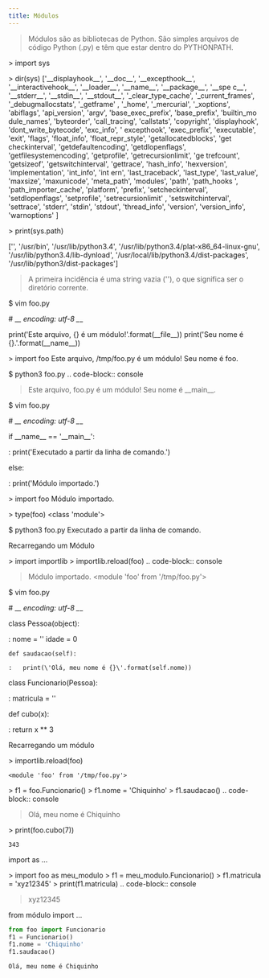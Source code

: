 ```yaml
---
title: Módulos
---
```


> Módulos são as bibliotecas de Python. São simples arquivos de código
> Python (.py) e têm que estar dentro do PYTHONPATH.

\> import sys

\> dir(sys) \[\'\_\_displayhook\_\_\', \'\_\_doc\_\_\',
\'\_\_excepthook\_\_\', \'\_\_interactivehook\_\_\', \'\_\_loader\_\_\',
\'\_\_name\_\_\', \'\_\_package\_\_\', \'\_\_spe c\_\_\',
\'\_\_stderr\_\_\', \'\_\_stdin\_\_\', \'\_\_stdout\_\_\',
\'\_clear_type_cache\', \'\_current_frames\', \'\_debugmallocstats\',
\'\_getframe\' , \'\_home\', \'\_mercurial\', \'\_xoptions\',
\'abiflags\', \'api_version\', \'argv\', \'base_exec_prefix\',
\'base_prefix\', \'builtin_mo dule_names\', \'byteorder\',
\'call_tracing\', \'callstats\', \'copyright\', \'displayhook\',
\'dont_write_bytecode\', \'exc_info\', \' excepthook\', \'exec_prefix\',
\'executable\', \'exit\', \'flags\', \'float_info\',
\'float_repr_style\', \'getallocatedblocks\', \'get checkinterval\',
\'getdefaultencoding\', \'getdlopenflags\', \'getfilesystemencoding\',
\'getprofile\', \'getrecursionlimit\', \'ge trefcount\', \'getsizeof\',
\'getswitchinterval\', \'gettrace\', \'hash_info\', \'hexversion\',
\'implementation\', \'int_info\', \'int ern\', \'last_traceback\',
\'last_type\', \'last_value\', \'maxsize\', \'maxunicode\',
\'meta_path\', \'modules\', \'path\', \'path_hooks \',
\'path_importer_cache\', \'platform\', \'prefix\', \'setcheckinterval\',
\'setdlopenflags\', \'setprofile\', \'setrecursionlimit\' ,
\'setswitchinterval\', \'settrace\', \'stderr\', \'stdin\', \'stdout\',
\'thread_info\', \'version\', \'version_info\', \'warnoptions\' \]

\> print(sys.path)

\[\'\', \'/usr/bin\', \'/usr/lib/python3.4\',
\'/usr/lib/python3.4/plat-x86_64-linux-gnu\',
\'/usr/lib/python3.4/lib-dynload\',
\'/usr/local/lib/python3.4/dist-packages\',
\'/usr/lib/python3/dist-packages\'\]

> A primeira incidência é uma string vazia (\'\'), o que significa ser o
> diretório corrente.

\$ vim foo.py

\# \_*\_ encoding: utf-8 \_*\_

print(\'Este arquivo, {} é um módulo!\'.format(\_\_file\_\_))
print(\'Seu nome é {}.\'.format(\_\_name\_\_))

\> import foo Este arquivo, /tmp/foo.py é um módulo! Seu nome é foo.

\$ python3 foo.py .. code-block:: console

> Este arquivo, foo.py é um módulo! Seu nome é \_\_main\_\_.

\$ vim foo.py

\# \_*\_ encoding: utf-8 \_*\_

if \_\_name\_\_ == \'\_\_main\_\_\':

:   print(\'Executado a partir da linha de comando.\')

else:

:   print(\'Módulo importado.\')

\> import foo Módulo importado.

\> type(foo) \<class \'module\'\>

\$ python3 foo.py Executado a partir da linha de comando.

Recarregando um Módulo

\> import importlib \> importlib.reload(foo) .. code-block:: console

> Módulo importado. \<module \'foo\' from \'/tmp/foo.py\'\>

\$ vim foo.py

\# \_*\_ encoding: utf-8 \_*\_

class Pessoa(object):

:   nome = \'\' idade = 0

    def saudacao(self):

    :   print(\'Olá, meu nome é {}\'.format(self.nome))

class Funcionario(Pessoa):

:   matricula = \'\'

def cubo(x):

:   return x \*\* 3

Recarregando um módulo

\> importlib.reload(foo)

``` console
<module 'foo' from '/tmp/foo.py'>
```

\> f1 = foo.Funcionario() \> f1.nome = \'Chiquinho\' \> f1.saudacao() ..
code-block:: console

> Olá, meu nome é Chiquinho

\> print(foo.cubo(7))

``` console
343
```

import as \...

\> import foo as meu_modulo \> f1 = meu_modulo.Funcionario() \>
f1.matricula = \'xyz12345\' \> print(f1.matricula) .. code-block::
console

> xyz12345

from módulo import \...

``` python
from foo import Funcionario
f1 = Funcionario()
f1.nome = 'Chiquinho'
f1.saudacao()
```

``` console
Olá, meu nome é Chiquinho
```
